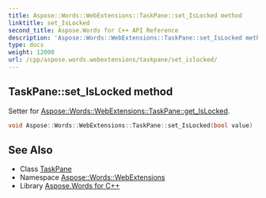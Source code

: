 ```yaml
---
title: Aspose::Words::WebExtensions::TaskPane::set_IsLocked method
linktitle: set_IsLocked
second_title: Aspose.Words for C++ API Reference
description: 'Aspose::Words::WebExtensions::TaskPane::set_IsLocked method. Setter for Aspose::Words::WebExtensions::TaskPane::get_IsLocked in C++.'
type: docs
weight: 12000
url: /cpp/aspose.words.webextensions/taskpane/set_islocked/
---
```

## TaskPane::set_IsLocked method


Setter for [Aspose::Words::WebExtensions::TaskPane::get_IsLocked](../get_islocked/).

```cpp
void Aspose::Words::WebExtensions::TaskPane::set_IsLocked(bool value)
```

## See Also

* Class [TaskPane](../)
* Namespace [Aspose::Words::WebExtensions](../../)
* Library [Aspose.Words for C++](../../../)
